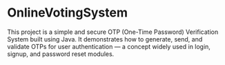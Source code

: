 # OnlineVotingSystem
This project is a simple and secure OTP (One-Time Password) Verification System built using Java. It demonstrates how to generate, send, and validate OTPs for user authentication — a concept widely used in login, signup, and password reset modules.
